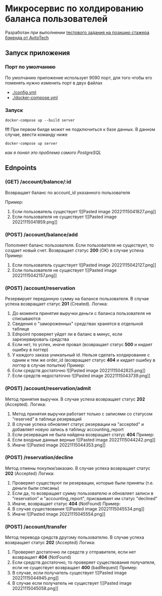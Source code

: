 # Микросервис по холдированию баланса пользователей
Разработан при выполнении [тестового задания на позицию стажера бэкенда от AvitoTech](https://github.com/avito-tech/internship_backend_2022)

## Запуск приложения

### Порт по умолчанию
По умолчанию приложение использует 9090 порт, для того чтобы его поменять нужно изменить порт в двух файлах
- [./config.yml](https://github.com/hbashift/avito-intership-task/blob/master/configs/config.yml)
- [./docker-compose.yml](https://github.com/hbashift/avito-intership-task/blob/master/docker-compose.yml)

### Запуск
```ShellSession
docker-compose up --build server
```
**!!!** При первом билде может не подключиться к базе данных. В данном случае, ввести команду ниже
```ShellSession
docker-compose up server
```
*как я понял это проблема самого PostgreSQL*

## Ednpoints
### (GET) /account/balance/:id

Возвращает баланс по account_id указанного пользователя

Пример:
1) Если пользователь существует
![[Pasted image 20221115041827.png]]
2) Если пользователя не существует
![[Pasted image 20221115041859.png]]

### (POST) /account/balance/add
Пополняет баланс пользователя. Если пользователя не существует, то создает новый счет. Возвращает статус **200** (OK) в случае успеха
Пример:
1) Если пользователь существует
![[Pasted image 20221115042127.png]]
2) Если пользователя не существует
![[Pasted image 20221115042157.png]]

### (POST) /account/reservation
Резервирует переданную сумму на балансе пользователя. В случае успеха возвращает статус **201** (Created). 
Логика: 
1) До момента принятия выручки деньги с баланса пользователя не списываются
2) Сведения о "замороженных" средствах хранятся в отдельной таблице
3) Ednpoint проверяет уйдет ли в баланс в минус, если зарезервировать средства
4) Если нет, то успех, иначе провал (возвращает статус **500** и кидает ошибку в логгер)
5) У каждого заказа уникальный id. Нельзя сделать холдирование с одним и тем же order_id (возвращает статус **404** и кидает ошибку в логгер в случае попытки)
Пример: 
1) Если средств достаточно
![[Pasted image 20221115042825.png]]
2) Если средств недостаточно
![[Pasted image 20221115043739.png]]

### (POST) /account/reservation/admit
Метод принятия выручки. В случае успеха возвращает статус **202** (Accepted).
Логика:
1) Метод принятия выручки работает только с записями со статусом "reserved" в таблице резерваций
2) В случае успеха обновляет статус резервации на "accepted" и добавляет новую запись в таблицу accounting_report
3) Если резервация не была найдена возвращает статус **404**
Пример:
1) Если входные данные верные
![[Pasted image 20221115044242.png]]
2) Иначе
![[Pasted image 20221115044353.png]]

### (POST) /reservation/decline
Метод отмены покупки/заказаю. В случае успеха возвращает статус **202** (Accepted) 
Логика:
1) Проверяет существуют ли резервации, которые были приняты (т.е. деньги были списаны)
2) Если да, то возвращает сумму пользователю и обновляет записи в "reservation" и "accounting_report", присваивает им статус "declined"
3) Иначе, возвращает статус **404** (NotFound)
Пример:
1) В случае существования
![[Pasted image 20221115045534.png]]
2) Иначе
![[Pasted image 20221115045554.png]]

### (POST) /account/transfer
Метод перевода средств другому пользователю.  В случае успеха возвращает статус **202** (Accepted)
Логика:
1) Проверяет достаточно ли средств у отправителя, если нет возвращает **404** (NotFound)
2) Если средств достаточно, то проверяет существования получателя, если не существует возвращает **400** (badRequest)
Пример:
1) В случае, если получатель существует
![[Pasted image 20221115044945.png]]
2) В случае если получатель не существует
![[Pasted image 20221115045058.png]]

